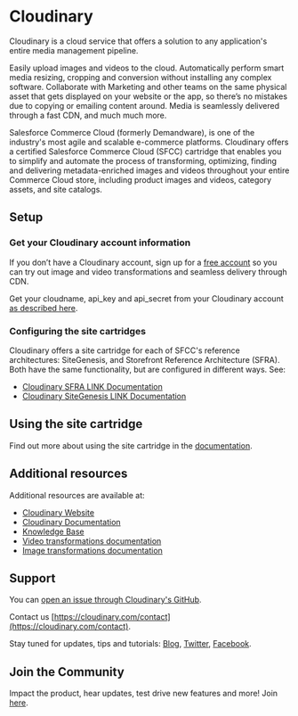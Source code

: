 Cloudinary
==========

Cloudinary is a cloud service that offers a solution to any application's entire media management pipeline. 

Easily upload images and videos to the cloud.  Automatically perform smart media resizing, cropping and conversion without installing any complex software.  Collaborate with Marketing and other teams on the same physical asset that gets displayed on your website or the app, so there’s no mistakes due to copying or emailing content around.  Media is seamlessly delivered through a fast CDN, and much much more. 

Salesforce Commerce Cloud (formerly Demandware), is one of the industry's most agile and scalable e-commerce platforms. Cloudinary offers a certified Salesforce Commerce Cloud (SFCC) cartridge that enables you to simplify and automate the process of transforming, optimizing, finding and delivering metadata-enriched images and videos throughout your entire Commerce Cloud store, including product images and videos, category assets, and site catalogs.

## Setup ######################################################################

### Get your Cloudinary account information 

If you don’t have a Cloudinary account, sign up for a [free account](https://cloudinary.com/users/register/free) so you can try out image and video transformations and seamless delivery through CDN.

Get your cloudname, api_key and api_secret from your Cloudinary account [as described here](https://cloudinary.com/documentation/how_to_integrate_cloudinary#account_details).

### Configuring the site cartridges

Cloudinary offers a site cartridge for each of SFCC's reference architectures: SiteGenesis, and Storefront Reference Architecture (SFRA). Both have the same functionality, but are configured in different ways.  See:

* [Cloudinary SFRA LINK Documentation](documentation/Cloudinary%20SFRA%20LINK%20Documentation%201.0.0.docx)
* [Cloudinary SiteGenesis LINK Documentation](documentation/Cloudinary%20SiteGenesis%20LINK%20Documentation%201.0.0.docx)


## Using the site cartridge ######################################################################

Find out more about using the site cartridge in the [documentation](https://cloudinary.com/documentation/salesforce_commerce_cloud_cartridge_integration).


## Additional resources ##########################################################

Additional resources are available at:

* [Cloudinary Website](https://cloudinary.com)
* [Cloudinary Documentation](https://cloudinary.com/documentation)
* [Knowledge Base](https://support.cloudinary.com/hc/en-us)
* [Video transformations documentation](https://cloudinary.com/documentation/video_manipulation_and_delivery)
* [Image transformations documentation](https://cloudinary.com/documentation/image_transformations)

## Support

You can [open an issue through Cloudinary's GitHub](https://github.com/cloudinary/cloudinary_sfcc_site_cartridge/issues).

Contact us [https://cloudinary.com/contact](https://cloudinary.com/contact).

Stay tuned for updates, tips and tutorials: [Blog](https://cloudinary.com/blog), [Twitter](https://twitter.com/cloudinary), [Facebook](https://www.facebook.com/Cloudinary).

## Join the Community ##########################################################

Impact the product, hear updates, test drive new features and more! Join [here](https://www.facebook.com/groups/CloudinaryCommunity).
